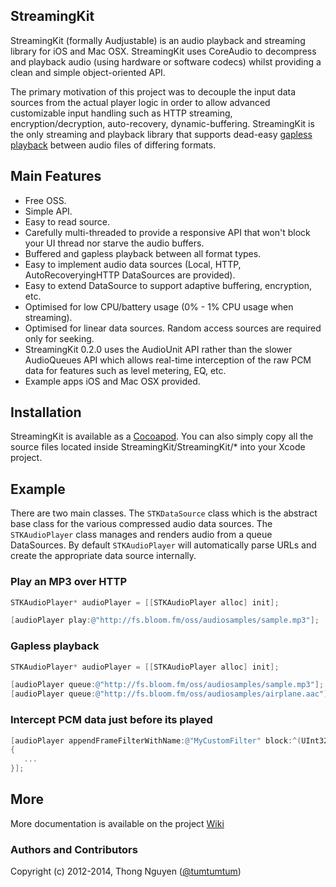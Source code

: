 ## StreamingKit

StreamingKit (formally Audjustable) is an audio playback and streaming library for iOS and Mac OSX.  StreamingKit uses CoreAudio to decompress and playback audio (using hardware or software codecs) whilst providing a clean and simple object-oriented API.

The primary motivation of this project was to decouple the input data sources from the actual player logic in order to allow advanced customizable input handling such as HTTP streaming, encryption/decryption, auto-recovery, dynamic-buffering. StreamingKit is the only streaming and playback library that supports dead-easy [gapless playback](https://github.com/tumtumtum/StreamingKit/wiki/Gapless-playback) between audio files of differing formats.

## Main Features

* Free OSS.
* Simple API.
* Easy to read source.
* Carefully multi-threaded to provide a responsive API that won't block your UI thread nor starve the audio buffers.
* Buffered and gapless playback between all format types.
* Easy to implement audio data sources (Local, HTTP, AutoRecoveryingHTTP DataSources are provided).
* Easy to extend DataSource to support adaptive buffering, encryption, etc.
* Optimised for low CPU/battery usage (0% - 1% CPU usage when streaming).
* Optimised for linear data sources. Random access sources are required only for seeking.
* StreamingKit 0.2.0 uses the AudioUnit API rather than the slower AudioQueues API which allows real-time interception of the raw PCM data for features such as level metering, EQ, etc.
* Example apps iOS and Mac OSX provided.

## Installation

StreamingKit is available as a [Cocoapod](http://cocoapods.org/?q=StreamingKit). You can also simply copy all the source files located inside StreamingKit/StreamingKit/* into your Xcode project.

## Example

There are two main classes.  The `STKDataSource` class which is the abstract base class for the various compressed audio data sources. The `STKAudioPlayer` class manages and renders audio from a queue DataSources. By default `STKAudioPlayer` will automatically parse URLs and create the appropriate data source internally.

### Play an MP3 over HTTP


```objective-c
STKAudioPlayer* audioPlayer = [[STKAudioPlayer alloc] init];

[audioPlayer play:@"http://fs.bloom.fm/oss/audiosamples/sample.mp3"];
```

### Gapless playback

```objective-c
STKAudioPlayer* audioPlayer = [[STKAudioPlayer alloc] init];

[audioPlayer queue:@"http://fs.bloom.fm/oss/audiosamples/sample.mp3"];
[audioPlayer queue:@"http://fs.bloom.fm/oss/audiosamples/airplane.aac"];

```


### Intercept PCM data just before its played

```objective-c
[audioPlayer appendFrameFilterWithName:@"MyCustomFilter" block:^(UInt32 channelsPerFrame, UInt32 bytesPerFrame, UInt32 frameCount, void* frames)
{
   ...
}];
````


## More

More documentation is available on the project [Wiki](https://github.com/tumtumtum/StreamingKit/wiki/_pages)

### Authors and Contributors
Copyright (c) 2012-2014, Thong Nguyen ([@tumtumtum](http://www.twitter.com/tumtumtum))
